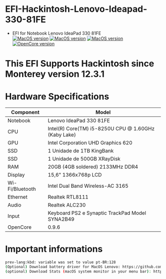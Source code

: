 # EFI-Hackintosh-Lenovo-Ideapad-330-81FE
 
- EFI for Notebook Lenovo IdeaPad 330 81FE \
[![MacOS version](https://img.shields.io/badge/Monterey-12.7.1-informational.svg)](https://www.apple.com/macos) [![MacOS version](https://img.shields.io/badge/Ventura-13.6.2-informational.svg)](https://www.apple.com/macos) [![MacOS version](https://img.shields.io/badge/Sonoma-14.2%20beta-informational.svg)](https://www.apple.com/macos) \
[![OpenCore version](https://img.shields.io/badge/OpenCore-0.9.6-informational.svg)](https://github.com/acidanthera/OpenCorePkg)

# This EFI Supports Hackintosh since Monterey version 12.3.1

# Hardware Specifications

| Component        | Model                                                |
| ---------------- | -----------------------------------------------------|
| Notebook         | Lenovo IdeaPad 330 81FE                              |
| CPU              | Intel(R) Core(TM) i5-8250U CPU @ 1.60GHz (Kaby Lake) |
| GPU              | Intel Corporation UHD Graphics 620                   |
| SSD              | 1 Unidade de 1TB KingBank                            |
| SSD              | 1 Unidade de 500GB XRayDisk                          |
| RAM              | 20GB (4GB soldered) 2133MHz DDR4                     |
| Display          | 15,6" 1366x768p LCD                                  |
| Wi-Fi/Bluetooth  | Intel Dual Band Wireless-AC 3165                     |
| Ethernet         | Realtek RTL8111                                      |
| Audio            | Realtek ALC230                                       |
| Input            | Keyboard PS2 e Synaptic TrackPad Model SYNA2B49      |                                  
| OpenCore   	   | 0.9.6          		                          |

# Important informations

```bash
prev-lang:kbd: variable was set to value pt-BR:128
(Optional) Download battery driver for MacOS Lenovo: https://github.com/zhen-zen/YogaSMC
(optional) Download Stats (macOS system monitor in your menu bar): https://github.com/exelban/stats
```
